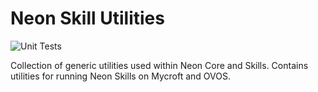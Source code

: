 # Neon Skill Utilities
![Unit Tests](https://github.com/NeonGeckoCom/neon-skill-utils/workflows/Run%20Unit%20Tests/badge.svg)

Collection of generic utilities used within Neon Core and Skills.
Contains utilities for running Neon Skills on Mycroft and OVOS.